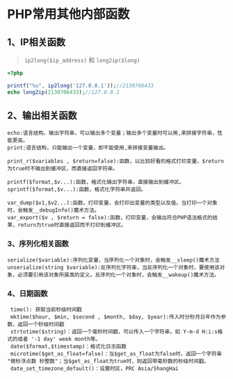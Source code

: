 # PHP常用其他内部函数

## 1、IP相关函数
   
> `ip2long($ip_address)` 和 `long2ip($long)`

```php
<?php

printf("%u", ip2long('127.0.0.1'));//2130706433
echo long2ip(2130706433);//127.0.0.1
```

## 2、输出相关函数
  
    echo:语言结构，输出字符串，可以输出多个变量；输出多个变量时可以用,来拼接字符串，性能更高。
    print:语言结构，只能输出一个变量，即不能使用,来拼接变量输出。
    
    print_r($variables , $return=false):函数，以比较好看的格式打印变量，$return为true时不输出到缓冲区，而直接返回字符串。
    
    printf($format,$v...):函数，格式化输出字符串，直接输出到缓冲区。
    sprintf($format,$v...):函数，格式化字符串并返回。
    
    var_dump($v1,$v2...):函数，打印变量，会打印出变量的类型以及值。当打印一个对象时，会触发__debugInfo()魔术方法。
    var_export($v , $return = false):函数，打印变量，会输出符合PHP语法格式的结果，return为true时直接返回而不打印到缓冲区。
    
    
### 3、序列化相关函数
   
    serialize($variable):序列化变量，当序列化一个对象时，会触发__sleep()魔术方法
    unserialize(string $variable):反序列化字符串，当反序列化一个对象时，要使用该对象，必须要引用该对象所属类的定义。反序列化一个对象时，会触发__wakeup()魔术方法。
    
### 4、日期函数
   
     time(): 获取当前秒级时间戳
     mktime($hour, $min, $second , $month, $day, $year):传入时分秒月日年作为参数，返回一个秒级时间戳
     strtotime($string)：返回一个毫秒时间戳，可以传入一个字符串，如 Y-m-d H:i:s格式的或者 '-1 day' week month等。
     date($format,$timestamp)：格式化日志函数
     microtime($get_as_float=false)：当$get_as_float为false时，返回一个字符串 "微秒浮点数 秒整数"；当$get_as_float为true时，则返回带毫秒数的秒级时间戳。
     date_set_timezone_default()：设置时区，PRC Asia/ShangHai
     
  
     

